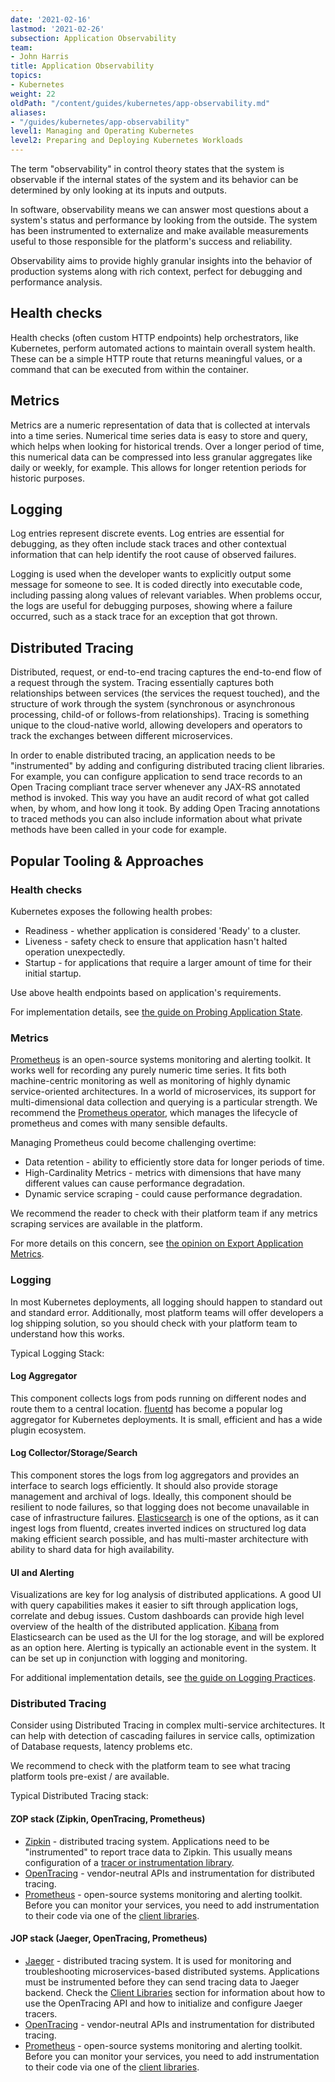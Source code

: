 ```yaml
---
date: '2021-02-16'
lastmod: '2021-02-26'
subsection: Application Observability
team:
- John Harris
title: Application Observability
topics:
- Kubernetes
weight: 22
oldPath: "/content/guides/kubernetes/app-observability.md"
aliases:
- "/guides/kubernetes/app-observability"
level1: Managing and Operating Kubernetes
level2: Preparing and Deploying Kubernetes Workloads
---
```


The term "observability" in control theory states that the system is observable
if the internal states of the system and its behavior can be determined by only
looking at its inputs and outputs.

In software, observability means we can answer most questions about a system's
status and performance by looking from the outside. The system has been
instrumented to externalize and make available measurements useful to those
responsible for the platform's success and reliability.

Observability aims to provide highly granular insights into the behavior of
production systems along with rich context, perfect for debugging and
performance analysis.

## Health checks

Health checks (often custom HTTP endpoints) help orchestrators, like Kubernetes,
perform automated actions to maintain overall system health. These can be a
simple HTTP route that returns meaningful values, or a command that can be
executed from within the container.

## Metrics

Metrics are a numeric representation of data that is collected at intervals into
a time series. Numerical time series data is easy to store and query, which
helps when looking for historical trends. Over a longer period of time,
this numerical data can be compressed into less granular aggregates like daily
or weekly, for example. This allows for longer retention periods for
historic purposes.

## Logging

Log entries represent discrete events. Log entries are essential for debugging,
as they often include stack traces and other contextual information that can
help identify the root cause of observed failures.

Logging is used when the developer wants to explicitly output some message for
someone to see. It is coded directly into executable code, including passing
along values of relevant variables. When problems occur, the logs are useful for
debugging purposes, showing where a failure occurred, such as a stack trace for
an exception that got thrown.

## Distributed Tracing

Distributed, request, or end-to-end tracing captures the end-to-end flow of a
request through the system. Tracing essentially captures both relationships
between services (the services the request touched), and the structure of work
through the system (synchronous or asynchronous processing, child-of or
follows-from relationships). Tracing is something unique to the cloud-native
world, allowing developers and operators to track the exchanges between
different microservices.

In order to enable distributed tracing, an application needs to be "instrumented"
by adding and configuring distributed tracing client libraries. For example, you
can configure application to send trace records to an Open Tracing compliant
trace server whenever any JAX-RS annotated method is invoked. This way you have
an audit record of what got called when, by whom, and how long it took. By
adding Open Tracing annotations to traced methods you can also include
information about what private methods have been called in your code for
example.

## Popular Tooling & Approaches

### Health checks 

Kubernetes exposes the following health probes:

* Readiness -  whether application is considered 'Ready' to a cluster.
* Liveness - safety check to ensure that application hasn't halted operation unexpectedly.
* Startup - for applications that require a larger amount of time for their initial startup.

Use above health endpoints based on application's requirements.

For implementation details, see [the guide on Probing Application
State](../app-enhancements-probing-app-state).

### Metrics 

[Prometheus](https://prometheus.io/) is an open-source systems monitoring and
alerting toolkit. It works well for recording any purely numeric time series. It
fits both machine-centric monitoring as well as monitoring of highly dynamic
service-oriented architectures. In a world of microservices, its support for
multi-dimensional data collection and querying is a particular strength. We
recommend the [Prometheus
operator](https://github.com/coreos/prometheus-operator), which manages the
lifecycle of prometheus and comes with many sensible defaults.

Managing Prometheus could become challenging overtime:

* Data retention - ability to efficiently store data for longer periods of time.
* High-Cardinality Metrics - metrics with dimensions that have many different
  values can cause performance degradation.
* Dynamic service scraping - could cause performance degradation.

We recommend the reader to check with their platform team if any metrics
scraping services are available in the platform.

For more details on this concern, see [the opinion on Export Application
Metrics](../app-enhancements#export-application-metrics).

### Logging

In most Kubernetes deployments, all logging should happen to standard out and
standard error. Additionally, most platform teams will offer developers a log
shipping solution, so you should check with your platform team to understand
how this works.

Typical Logging Stack:

#### Log Aggregator

This component collects logs from pods running on different nodes and route them
to a central location.
[fluentd](https://www.fluentd.org/) has become a
popular log aggregator for Kubernetes deployments. It is small, efficient and
has a wide plugin ecosystem.

#### Log Collector/Storage/Search

This component stores the logs from log aggregators and provides an interface to
search logs efficiently. It should also provide storage management and archival
of logs. Ideally, this component should be resilient to node failures, so that
logging does not become unavailable in case of infrastructure failures.
[Elasticsearch](https://www.elastic.co/products/elasticsearch) is one of the
options, as it can ingest logs from fluentd, creates inverted indices on
structured log data making efficient search possible, and has multi-master
architecture with ability to shard data for high availability.

#### UI and Alerting

Visualizations are key for log analysis of distributed applications. A good UI
with query capabilities makes it easier to sift through application logs,
correlate and debug issues. Custom dashboards can provide high level overview of
the health of the distributed application.
[Kibana](https://www.elastic.co/products/kibana) from Elasticsearch can be used
as the UI for the log storage, and will be explored as an option here. Alerting
is typically an actionable event in the system. It can be set up in conjunction
with logging and monitoring.

For additional implementation details, see [the guide on Logging
Practices](../app-enhancements-logging-practices).

### Distributed Tracing

Consider using Distributed Tracing in complex multi-service architectures. It
can help with detection of cascading failures in service calls, optimization of
Database requests, latency problems etc.

We recommend to check with the platform team to see what tracing platform tools
pre-exist / are available.

Typical Distributed Tracing stack:

#### ZOP stack (Zipkin, OpenTracing, Prometheus)

* [Zipkin](https://zipkin.io/) - distributed tracing system. Applications need
  to be "instrumented" to report trace data to Zipkin. This usually means
  configuration of a [tracer or instrumentation
  library](https://zipkin.io/pages/tracers_instrumentation).
* [OpenTracing](https://opentracing.io/) - vendor-neutral APIs and
  instrumentation for distributed tracing.
* [Prometheus](https://prometheus.io/) - open-source systems monitoring and alerting toolkit. Before
  you can monitor your services, you need to add instrumentation to their code
  via one of the [client
  libraries](https://prometheus.io/docs/instrumenting/clientlibs/).
  
#### JOP stack (Jaeger, OpenTracing, Prometheus)

* [Jaeger](https://www.jaegertracing.io/) - distributed tracing system. It is
  used for monitoring and troubleshooting microservices-based distributed
  systems. Applications must be instrumented before they can send tracing data
  to Jaeger backend. Check the [Client
  Libraries](https://www.jaegertracing.io/docs/1.16/client-libraries/) section
  for information about how to use the OpenTracing API and how to initialize and
  configure Jaeger tracers.
* [OpenTracing](https://opentracing.io/) - vendor-neutral APIs and
  instrumentation for distributed tracing.
* [Prometheus](https://prometheus.io/) - open-source systems monitoring and alerting toolkit. Before
  you can monitor your services, you need to add instrumentation to their code
  via one of the [client
  libraries](https://prometheus.io/docs/instrumenting/clientlibs/).